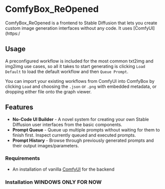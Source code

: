 # ComfyBox_ReOpened

ComfyBox_ReOpened is a frontend to Stable Diffusion that lets you create custom image generation interfaces without any code. It uses [ComfyUI](https:/

## Usage
A preconfigured workflow is included for the most common txt2img and img2img use cases, so all it takes to start generating is clicking `Load Default` to load the default workflow and then `Queue Prompt`.

You can import your existing workflows from ComfyUI into ComfyBox by clicking `Load` and choosing the `.json` or `.png` with embedded metadata, or dropping either file onto the graph viewer.

## Features
- **No-Code UI Builder** - A novel system for creating your own Stable Diffusion user interfaces from the basic components.
- **Prompt Queue** - Queue up multiple prompts without waiting for them to finish first. Inspect currently queued and executed prompts.
- **Prompt History** - Browse through previously generated prompts and their output images/parameters.

### Requirements
- An installation of vanilla [ComfyUI](https://github.com/comfyanonymous/ComfyUI) for the backend

### Installation **WINDOWS ONLY FOR NOW**

